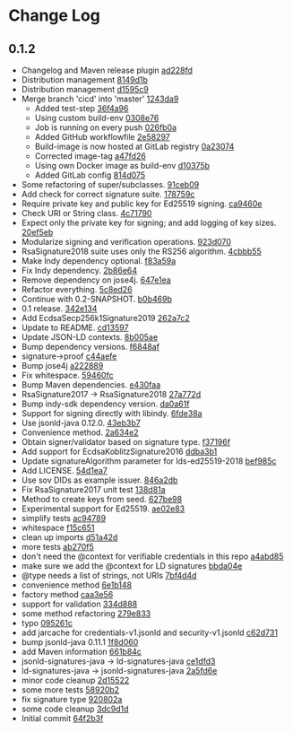 # Change Log

## 0.1.2
* Changelog and Maven release plugin [ad228fd](ad228fdd83ab55c0cd11f3b8e86896276cc2415d)
* Distribution management [8149d1b](8149d1bc5be94116e609e69c82122f78115d9ef2)
* Distribution management [d1595c9](d1595c99fe41f6cdecc799419d5f9d3927447584)
* Merge branch &#39;cicd&#39; into &#39;master&#39; [1243da9](1243da9fd2c8acfa67fca185bb6f5db8fb597f8a)
    * Added test-step [36f4a96](36f4a96fb6e8772e81a12734aceb7b6884a17d07)
    * Using custom build-env [0308e76](0308e760cf44312f02522e8456221de6c69f13cc)
    * Job is running on every push [026fb0a](026fb0a6c81bf6f1aae4e22b53b32ecb80648448)
    * Added GitHub workflowfile [2e58297](2e58297ae0ec1e1340a2e3b4fba781a9736c3d76)
    * Build-image is now hosted at GitLab registry [0a23074](0a230741951d8c826dc54994f3512c40574fe175)
    * Corrected image-tag [a47fd26](a47fd261dbe7dea6a43845a1bfe062b546951013)
    * Using own Docker image as build-env [d10375b](d10375bc86832a88866ddd27a7f61b96937c7659)
    * Added GitLab config [814d075](814d0750bdef513a5f065b440465b262f06e36e9)
* Some refactoring of super/subclasses. [91ceb09](91ceb09c0044c27268612106e802f975b94fb882)
* Add check for correct signature suite. [178759c](178759ce111804635092d7aa549752c0212548b1)
* Require private key and public key for Ed25519 signing. [ca9460e](ca9460e336f2b70c28fe583c8818dd0699dfb1d8)
* Check URI or String class. [4c71790](4c71790a34d1cecbdf59de2b1a22309ea7e7f45c)
* Expect only the private key for signing; and add logging of key sizes. [20ef5eb](20ef5eb4abc237b9bee3981bc5f16e8f62b0e73f)
* Modularize signing and verification operations. [923d070](923d070834a0d2fef6e442ab9726063584e16adf)
* RsaSignature2018 suite uses only the RS256 algorithm. [4cbbb55](4cbbb55d7618b5d9ea69a2469ee0d82428514f77)
* Make Indy dependency optional. [f83a59a](f83a59ac937b3905d9d22916d66916802f1a2f28)
* Fix Indy dependency. [2b86e64](2b86e645c776b4e6a2473b3f2fef0099bc0255aa)
* Remove dependency on jose4j. [647e1ea](647e1ea947d06237cb6fbfcb2d759d08ad41d930)
* Refactor everything. [5c8ed26](5c8ed2656c20e0942e794b0fe15fb233f91f720b)
* Continue with 0.2-SNAPSHOT. [b0b469b](b0b469b91857b8cc4223fe5655a29e18d6c0520a)
* 0.1 release. [342e134](342e134a0584c0ada6ce29ce126a5e573b74b4f6)
* Add EcdsaSecp256k1Signature2019 [262a7c2](262a7c26a48a9da95bceba85d6313e72eab892b0)
* Update to README. [cd13597](cd135971643a811929d1d330b783f9d7b593f4c3)
* Update JSON-LD contexts. [8b005ae](8b005ae6ee6474fb31f219ea4f4128c1f2c1767d)
* Bump dependency versions. [f6848af](f6848af7ce01d811c34ced4ec7da3aba088faa9c)
* signature-&gt;proof [c44aefe](c44aefef72826bb4c12d02c37980fe570366904b)
* Bump jose4j [a222889](a2228899973241edae7766e69836cdcec7fcdb32)
* Fix whitespace. [59460fc](59460fcee3836a7e65ae18ca60e3964d6234cb7a)
* Bump Maven dependencies. [e430faa](e430faaaace5e3e1c7da8d89ddb51ac4248b0d75)
* RsaSignature2017 -&gt; RsaSignature2018 [27a772d](27a772d9a414e584b67237ee53e47434533a4b4c)
* Bump indy-sdk dependency version. [da0a61f](da0a61f3ad32281ff6f65cab419da5dfb7606399)
* Support for signing directly with libindy. [6fde38a](6fde38af8697a73ba3df87922cd4421d647ba0f1)
* Use jsonld-java 0.12.0. [43eb3b7](43eb3b716ecc73008c8ef0603cc2104d7627aa0e)
* Convenience method. [2a634e2](2a634e2b60c134a75c74270c846b0fa7e88dfc49)
* Obtain signer/validator based on signature type. [f37196f](f37196fe412532a73b430bc18fdfd067ff696b42)
* Add support for EcdsaKoblitzSignature2016 [ddba3b1](ddba3b1a51f4c524fef60aa28f5bd4651e6fb352)
* Update signatureAlgorithm parameter for lds-ed25519-2018 [bef985c](bef985cea671f59c2fe93d656951569b7fa3a609)
* Add LICENSE. [54d1ea7](54d1ea71982b004bd62d0b4a0f95888e780ffe4a)
* Use sov DIDs as example issuer. [846a2db](846a2dbda4e970dbe8efa6bad0d46f1bab06f2c2)
* Fix RsaSignature2017 unit test [138d81a](138d81a1462c03ca1302172823d5e1209f2c8e3d)
* Method to create keys from seed. [627be98](627be9889c4e82fd7e540b4a7f71b7807e9c9f02)
* Experimental support for Ed25519. [ae02e83](ae02e839a3431eae0c44f1210e6160e486c43b3c)
* simplify tests [ac94789](ac94789a76e1e806989072c4373a7a48357d838e)
* whitespace [f15c651](f15c65184d95f9d2c343f3fd285d32e53046cff5)
* clean up imports [d51a42d](d51a42d5672012163183e1e65571d45b65bf2e86)
* more tests [ab270f5](ab270f55c113d3887bcef30142721642a78d006f)
* don&#39;t need the @context for verifiable credentials in this repo [a4abd85](a4abd856fab8757124b453a869b8832e54f9a539)
* make sure we add the @context for LD signatures [bbda04e](bbda04ecdb0a6fb58da75690f52dd8c47cb2cdc2)
* @type needs a list of strings, not URIs [7bf4d4d](7bf4d4d5360d1a78cf54be0b58252d2a19401dc2)
* convenience method [6e1b148](6e1b1486eb68d8a47174accf059cbfe490135024)
* factory method [caa3e56](caa3e560e0fce84ee518ade6f18cc6cae4b715a0)
* support for validation [334d888](334d888b2f156a3848702d54484877925c956d37)
* some method refactoring [279e833](279e8338cbbe8fa1cf1450477832549225e9b92a)
* typo [095261c](095261c6866b373b9e0534bcb261c5059110bdc2)
* add jarcache for credentials-v1.jsonld and security-v1.jsonld [c62d731](c62d731d870fdffba7292b69dd6a88901d89e3f7)
* bump jsonld-java 0.11.1 [1f8d060](1f8d060bb660af87605a6a2555d2b33afe9fe92a)
* add Maven information [661b84c](661b84ce9312e7ebf8e1c630db3efc0e9cb9e4ae)
* jsonld-signatures-java -&gt; ld-signatures-java [ce1dfd3](ce1dfd341bf57aa1a0c9fb9fc0b4e5feabc951e7)
* ld-signatures-java -&gt; jsonld-signatures-java [2a5fd6e](2a5fd6e0f3b14ff398aa0eb475581bfc4f88de82)
* minor code cleanup [2d15522](2d1552240c84c953c9a2109113f28c1103a67ae8)
* some more tests [58920b2](58920b2f1211a4d5cf3c1d5fb09a02c07f53ee0e)
* fix signature type [920802a](920802a561e44f780dac14c17aee48bc9fb0c356)
* some code cleanup [3dc9d1d](3dc9d1d009771aed3f26b884c3d4278c15ebfbd9)
* Initial commit [64f2b3f](64f2b3f38c89fc804e8ae8ed75ad01cfea0280bc)

